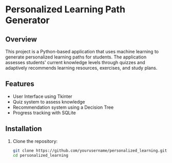 
# Personalized Learning Path Generator

## Overview
This project is a Python-based application that uses machine learning to generate personalized learning paths for students. The application assesses students' current knowledge levels through quizzes and adaptively recommends learning resources, exercises, and study plans.

## Features
- User Interface using Tkinter
- Quiz system to assess knowledge
- Recommendation system using a Decision Tree
- Progress tracking with SQLite

## Installation
1. Clone the repository:
   ```sh
   git clone https://github.com/yourusername/personalized_learning.git
   cd personalized_learning
